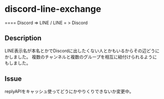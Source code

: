 # discord-line-exchange
====
Discord => LINE / LINE = > Discord

## Description
LINE表示名が本名とかでDiscordに出したくない人とかもいるからその辺どうにかしました。
複数のチャンネルと複数のグループを相互に紐付けられるようにもしました。

## Issue
replyAPIをキャッシュ使ってどうにかやりくりできないか変更中。